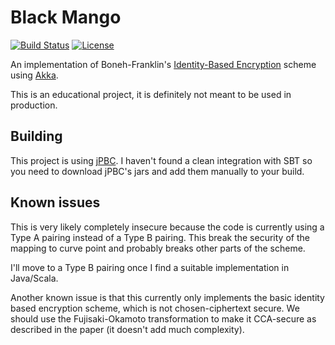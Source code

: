 # Black Mango

[![Build Status](https://travis-ci.org/t-bast/black-mango.svg?branch=master)](https://travis-ci.org/t-bast/black-mango)
[![License](https://img.shields.io/badge/license-Apache%202.0-blue.svg)](LICENSE)

An implementation of Boneh-Franklin's [Identity-Based Encryption](https://link.springer.com/content/pdf/10.1007/3-540-44647-8_13.pdf) scheme using [Akka](https://akka.io/).

This is an educational project, it is definitely not meant to be used in production.

## Building

This project is using [jPBC](http://gas.dia.unisa.it/projects/jpbc).
I haven't found a clean integration with SBT so you need to download jPBC's jars and add them manually to your build.

## Known issues

This is very likely completely insecure because the code is currently using a Type A pairing instead of a Type B pairing. This break the security of the mapping to curve point and probably breaks other parts of the scheme.

I'll move to a Type B pairing once I find a suitable implementation in Java/Scala.

Another known issue is that this currently only implements the basic identity based encryption scheme, which is not chosen-ciphertext secure. We should use the Fujisaki-Okamoto transformation to make it CCA-secure as described in the paper (it doesn't add much complexity).